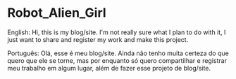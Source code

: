 # Robot_Alien_Girl

English: Hi, this is my blog/site. I'm not really sure what I plan to do with it, I just want to share and register my work and make this project.

Português: Olá, esse é meu blog/site. Ainda não tenho muita certeza do que quero que ele se torne, mas por enquanto só quero compartilhar e registrar meu trabalho em algum lugar, além de fazer esse projeto de blog/site.

